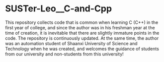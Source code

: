 # SUSTer-Leo__C-and-Cpp
This repository collects code that is common when learning C (C++) in the first year of college, and since the author was in his freshman year at the time of creation, it is inevitable that there are slightly immature points in the code. The repository is continuously updated. At the same time, the author was an automation student of Shaanxi University of Science and Technology when he was created, and welcomes the guidance of students from our university and non-students from this university!
